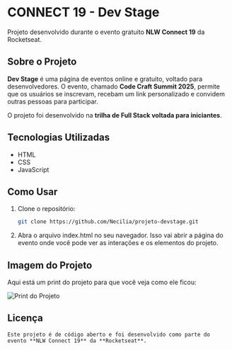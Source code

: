 # <NLW/> CONNECT 19 - Dev Stage

Projeto desenvolvido durante o evento gratuito **NLW Connect 19** da Rocketseat.

## Sobre o Projeto

**Dev Stage** é uma página de eventos online e gratuito, voltado para desenvolvedores. O evento, chamado **Code Craft Summit 2025**, permite que os usuários se inscrevam, recebam um link personalizado e convidem outras pessoas para participar.

O projeto foi desenvolvido na **trilha de Full Stack voltada para iniciantes**.

## Tecnologias Utilizadas

- HTML
- CSS
- JavaScript

## Como Usar

1. Clone o repositório:
   ```bash
   git clone https://github.com/Necilia/projeto-devstage.git

2. Abra o arquivo index.html no seu navegador.
   Isso vai abrir a página do evento onde você pode ver as interações e os elementos do projeto.

## Imagem do Projeto

Aqui está um print do projeto para que você veja como ele ficou:

![Print do Projeto](images/print-projeto.png)


## Licença

    Este projeto é de código aberto e foi desenvolvido como parte do evento **NLW Connect 19** da **Rocketseat**.
    